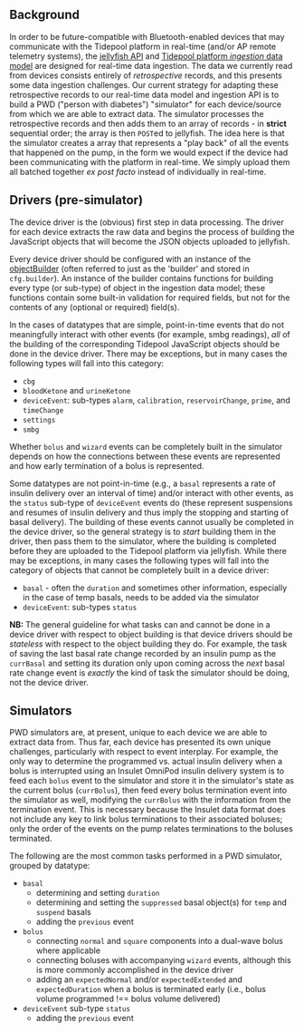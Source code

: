 ## Background

In order to be future-compatible with Bluetooth-enabled devices that may communicate with the Tidepool platform in real-time (and/or AP remote telemetry systems), the [jellyfish API](https://github.com/tidepool-org/jellyfish) and [Tidepool platform *ingestion* data model](http://developer.tidepool.io/data-model/v1/) are designed for real-time data ingestion. The data we currently read from devices consists entirely of *retrospective* records, and this presents some data ingestion challenges. Our current strategy for adapting these retrospective records to our real-time data model and ingestion API is to build a PWD ("person with diabetes") "simulator" for each device/source from which we are able to extract data. The simulator processes the retrospective records and then adds them to an array of records - in **strict** sequential order; the array is then `POST`ed to jellyfish. The idea here is that the simulator creates a array that represents a "play back" of all the events that happened on the pump, in the form we would expect if the device had been communicating with the platform in real-time. We simply upload them all batched together *ex post facto* instead of individually in real-time.

## Drivers (pre-simulator)

The device driver is the (obvious) first step in data processing. The driver for each device extracts the raw data and begins the process of building the JavaScript objects that will become the JSON objects uploaded to jellyfish.

Every device driver should be configured with an instance of the [objectBuilder](https://github.com/tidepool-org/chrome-uploader/blob/master/lib/objectBuilder.js) (often referred to just as the 'builder' and stored in `cfg.builder`). An instance of the builder contains functions for building every type (or sub-type) of object in the ingestion data model; these functions contain some built-in validation for required fields, but not for the contents of any (optional or required) field(s).

In the cases of datatypes that are simple, point-in-time events that do not meaningfully interact with other events (for example, smbg readings), *all* of the building of the corresponding Tidepool JavaScript objects should be done in the device driver. There may be exceptions, but in many cases the following types will fall into this category:

- `cbg`
- `bloodKetone` and `urineKetone`
- `deviceEvent`: sub-types `alarm`, `calibration`, `reservoirChange`, `prime`, and `timeChange`
- `settings`
- `smbg`

Whether `bolus` and `wizard` events can be completely built in the simulator depends on how the connections between these events are represented and how early termination of a bolus is represented.

Some datatypes are not point-in-time (e.g., a `basal` represents a rate of insulin delivery over an interval of time) and/or interact with other events, as the `status` sub-type of `deviceEvent` events do (these represent suspensions and resumes of insulin delivery and thus imply the stopping and starting of basal delivery). The building of these events cannot usually be completed in the device driver, so the general strategy is to *start* building them in the driver, then pass them to the simulator, where the building is completed before they are uploaded to the Tidepool platform via jellyfish. While there may be exceptions, in many cases the following types will fall into the category of objects that cannot be completely built in a device driver:

- `basal` - often the `duration` and sometimes other information, especially in the case of temp basals, needs to be added via the simulator
- `deviceEvent`: sub-types `status`

**NB:** The general guideline for what tasks can and cannot be done in a device driver with respect to object building is that device drivers should be *stateless* with respect to the object building they do. For example, the task of saving the last basal rate change recorded by an insulin pump as the `currBasal` and setting its duration only upon coming across the *next* basal rate change event is *exactly* the kind of task the simulator should be doing, not the device driver.

## Simulators

PWD simulators are, at present, unique to each device we are able to extract data from. Thus far, each device has presented its own unique challenges, particularly with respect to event interplay. For example, the only way to determine the programmed vs. actual insulin delivery when a bolus is interrupted using an Insulet OmniPod insulin delivery system is to feed each `bolus` event to the simulator and store it in the simulator's state as the current bolus (`currBolus`), then feed every bolus termination event into the simulator as well, modifying the `currBolus` with the information from the termination event. This is necessary because the Insulet data format does not include any key to link bolus terminations to their associated boluses; only the order of the events on the pump relates terminations to the boluses terminated.

The following are the most common tasks performed in a PWD simulator, grouped by datatype:

- `basal`
   + determining and setting `duration`
   + determining and setting the `suppressed` basal object(s) for `temp` and `suspend` basals
   + adding the `previous` event
- `bolus`
   + connecting `normal` and `square` components into a dual-wave bolus where applicable
   + connecting boluses with accompanying `wizard` events, although this is more commonly accomplished in the device driver
   + adding an `expectedNormal` and/or `expectedExtended` and `expectedDuration` when a bolus is terminated early (i.e., bolus volume programmed !== bolus volume delivered)
- `deviceEvent` sub-type `status`
   + adding the `previous` event
